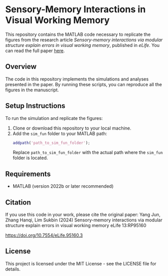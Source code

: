 # Sensory-Memory Interactions in Visual Working Memory

This repository contains the MATLAB code necessary to replicate the figures from the research article _Sensory-memory interactions via modular structure explain errors in visual working memory_, published in *eLife*. You can read the full paper [here](https://elifesciences.org/reviewed-preprints/95160).

## Overview
The code in this repository implements the simulations and analyses presented in the paper. By running these scripts, you can reproduce all the figures in the manuscript.

## Setup Instructions

To run the simulation and replicate the figures:
1. Clone or download this repository to your local machine.
2. Add the `sim_fun` folder to your MATLAB path:
   ```matlab
   addpath('path_to_sim_fun_folder');
   ```
   Replace `path_to_sim_fun_folder` with the actual path where the `sim_fun` folder is located.

## Requirements

- MATLAB (version 2022b or later recommended)

## Citation

If you use this code in your work, please cite the original paper: Yang Jun, Zhang Hanqi, Lim Sukbin (2024) Sensory-memory interactions via modular structure explain errors in visual working memory eLife 13:RP95160

https://doi.org/10.7554/eLife.95160.3

## License

This project is licensed under the MIT License - see the LICENSE file for details.
